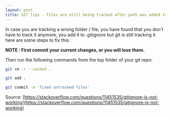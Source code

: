 ```yaml
---
layout: post
title: GIT tips - files are still being tracked after path was added to .gitignore
---
```



In case you are tracking a wrong folder / file, you have found that you don't have to track it anymore, you add it to .gitignore but git is still tracking it here are some steps to fix this:

**NOTE : First commit your current changes, or you will lose them.**

Then run the following commands from the top folder of your git repo:

```bash
git rm -r --cached .

git add .

git commit -m 'fixed untracked files'
```

Source: [https://stackoverflow.com/questions/11451535/gitignore-is-not-working](https://stackoverflow.com/questions/11451535/gitignore-is-not-working)
